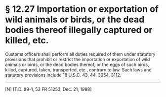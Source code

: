 # § 12.27   Importation or exportation of wild animals or birds, or the dead bodies thereof illegally captured or killed, etc.

Customs officers shall perform all duties required of them under statutory provisions that prohibit or restrict the importation or exportation of wild animals or birds, or the dead bodies thereof, or the eggs of such birds, killed, captured, taken, transported, etc., contrary to law. Such laws and statutory provisions include 18 U.S.C. 43, 44, 3054, 3112.



---

[N] [T.D. 89-1, 53 FR 51253, Dec. 21, 1988]




